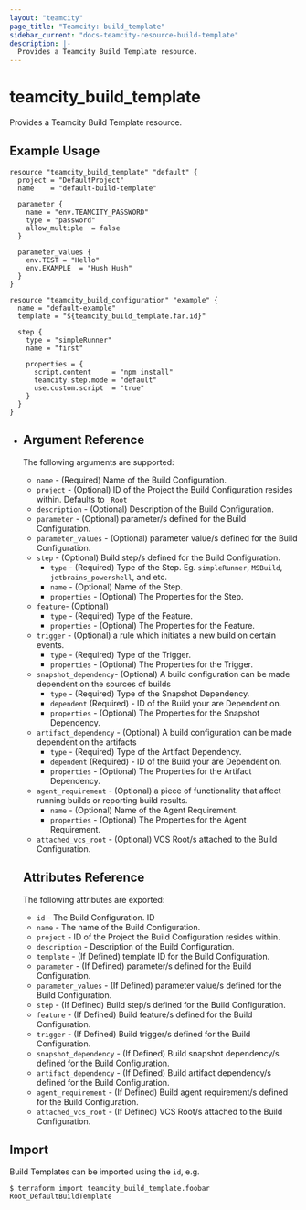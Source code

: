 ```yaml
---
layout: "teamcity"
page_title: "Teamcity: build_template"
sidebar_current: "docs-teamcity-resource-build-template"
description: |-
  Provides a Teamcity Build Template resource. 
---
```


# teamcity\_build\_template

Provides a Teamcity Build Template resource. 

## Example Usage

```hcl
resource "teamcity_build_template" "default" {
  project = "DefaultProject"
  name    = "default-build-template"

  parameter {
    name = "env.TEAMCITY_PASSWORD"
    type = "password"
    allow_multiple  = false
  }
  
  parameter_values {
    env.TEST = "Hello"
    env.EXAMPLE  = "Hush Hush"
  }
}

resource "teamcity_build_configuration" "example" {
  name = "default-example"
  template = "${teamcity_build_template.far.id}"
  
  step {
    type = "simpleRunner"
    name = "first"

    properties = {
      script.content     = "npm install"
      teamcity.step.mode = "default"
      use.custom.script  = "true"
    }
  }
}
```

* ## Argument Reference

  The following arguments are supported:

  - `name` - (Required) Name of the Build Configuration.
  - `project` - (Optional) ID of the Project the Build Configuration resides within.
    Defaults to `_Root`
  - `description` - (Optional) Description of the Build Configuration.
  - `parameter` - (Optional) parameter/s defined for the Build Configuration.
  - `parameter_values` - (Optional) parameter value/s defined for the Build Configuration.
  - `step` - (Optional) Build step/s defined for the Build Configuration.
    - `type` - (Required) Type of the Step. Eg. `simpleRunner`, `MSBuild`, `jetbrains_powershell`, and etc.
    - `name` - (Optional) Name of the Step.
    - `properties` - (Optional) The Properties for the Step.
  - `feature`- (Optional)
    - `type` - (Required) Type of the Feature.
    - `properties` - (Optional) The Properties for the Feature.
  - `trigger` - (Optional) a rule which initiates a new build on certain events.
    - `type` - (Required) Type of the Trigger.
    - `properties` - (Optional) The Properties for the Trigger.
  - `snapshot_dependency`- (Optional) A build configuration can be made dependent on the sources of builds
    - `type` - (Required) Type of the Snapshot Dependency.
    - `dependent` (Required) - ID of the Build your are Dependent on.
    - `properties` - (Optional) The Properties for the Snapshot Dependency.
  - `artifact_dependency` - (Optional) A build configuration can be made dependent on the artifacts 
    - `type` - (Required) Type of the Artifact Dependency.
    - `dependent` (Required) - ID of the Build your are Dependent on.
    - `properties` - (Optional) The Properties for the Artifact Dependency.
  - `agent_requirement` - (Optional)  a piece of functionality that  affect running builds or reporting build results.
    - `name` - (Optional) Name of the Agent Requirement.
    - `properties` - (Optional) The Properties for the Agent Requirement.
  - `attached_vcs_root` - (Optional) VCS Root/s attached to the Build Configuration.

  ## Attributes Reference

  The following attributes are exported:

  - `id` - The Build Configuration. ID
  - `name` - The name of the Build Configuration.
  - `project` - ID of the Project the Build Configuration resides within.
  - `description` - Description of the Build Configuration.
  - `template` - (If Defined) template ID for the Build Configuration.
  - `parameter` - (If Defined) parameter/s defined for the Build Configuration.
  - `parameter_values` - (If Defined) parameter value/s defined for the Build Configuration.
  - `step` - (If Defined) Build step/s defined for the Build Configuration.
  - `feature` - (If Defined) Build feature/s defined for the Build Configuration.
  - `trigger` - (If Defined) Build trigger/s defined for the Build Configuration.
  - `snapshot_dependency` - (If Defined) Build snapshot dependency/s defined for the Build Configuration.
  - `artifact_dependency` - (If Defined) Build artifact dependency/s defined for the Build Configuration.
  - `agent_requirement` - (If Defined) Build agent requirement/s defined for the Build Configuration.
  - `attached_vcs_root` - (If Defined) VCS Root/s attached to the Build Configuration.

## Import

Build Templates can be imported using the `id`, e.g.

```
$ terraform import teamcity_build_template.foobar Root_DefaultBuildTemplate
```
